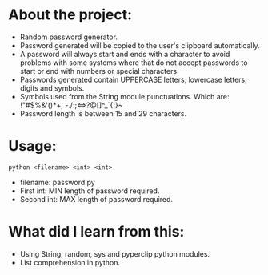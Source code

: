 # About the project:

- Random password generator.
- Password generated will be copied to the user's clipboard automatically.
- A password will always start and ends with a character to avoid problems with some systems where that do not accept passwords to start or end with numbers or special characters.
- Passwords generated contain UPPERCASE letters, lowercase letters, digits and symbols.
- Symbols used from the String module punctuations. Which are: !"#$%&'()*+, -./:;<=>?@[]^_`{|}~
- Password length is between 15 and 29 characters.

# Usage:
`python <filename> <int> <int>`
 - filename: password.py
 - First int: MIN length of password required.
 - Second int: MAX length of password required.

# What did I learn from this:

 - Using String, random, sys and pyperclip python modules.
 - List comprehension in python.



